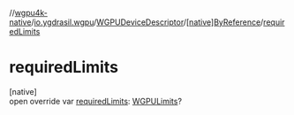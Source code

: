 //[wgpu4k-native](../../../../index.md)/[io.ygdrasil.wgpu](../../index.md)/[WGPUDeviceDescriptor](../index.md)/[[native]ByReference](index.md)/[requiredLimits](required-limits.md)

# requiredLimits

[native]\
open override var [requiredLimits](required-limits.md): [WGPULimits](../../-w-g-p-u-limits/index.md)?